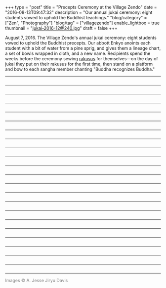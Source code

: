 +++
type = "post"
title = "Precepts Ceremony at the Village Zendo"
date = "2016-08-13T09:47:32"
description = "Our annual jukai ceremony: eight students vowed to uphold the Buddhist teachings."
"blog/category" = ["Zen", "Photography"]
"blog/tag" = ["villagezendo"]
enable_lightbox = true
thumbnail = "jukai-2016-12@240.jpg"
draft = false
+++

<p>August 7, 2016. The Village Zendo's annual jukai ceremony: eight students vowed to uphold the Buddhist precepts. Our abbott Enkyo anoints each student with a bit of water from a pine sprig, and gives them a lineage chart, a set of bowls wrapped in cloth, and a new name. Recipients spend the weeks before the ceremony sewing <a href="https://en.wikipedia.org/wiki/Rakusu">rakusus</a> for themselves&mdash;on the day of jukai they put on their rakusus for the first time, then stand on a platform and bow to each sangha member chanting "Buddha recognizes Buddha."</p>
<hr />
<p><img alt="" src="jukai-2016-01.jpg" /></p>
<hr />
<p><img alt="" src="jukai-2016-02.jpg" /></p>
<hr />
<p><img alt="" src="jukai-2016-03.jpg" /></p>
<hr />
<p><img alt="" src="jukai-2016-04.jpg" /></p>
<hr />
<p><img alt="" src="jukai-2016-05.jpg" /></p>
<hr />
<p><img alt="" src="jukai-2016-06.jpg" /></p>
<hr />
<p><img alt="" src="jukai-2016-07.jpg" /></p>
<hr />
<p><img alt="" src="jukai-2016-08.jpg" /></p>
<hr />
<p><img alt="" src="jukai-2016-09.jpg" /></p>
<hr />
<p><img alt="" src="jukai-2016-10.jpg" /></p>
<hr />
<p><img alt="" src="jukai-2016-11.jpg" /></p>
<hr />
<p><img alt="" src="jukai-2016-12.jpg" /></p>
<hr />
<p><img alt="" src="jukai-2016-13.jpg" /></p>
<hr />
<p><img alt="" src="jukai-2016-14.jpg" /></p>
<hr />
<p><img alt="" src="jukai-2016-15.jpg" /></p>
<hr />
<p><img alt="" src="jukai-2016-16.jpg" /></p>
<hr />
<p><img alt="" src="jukai-2016-17.jpg" /></p>
<hr />
<p><img alt="" src="jukai-2016-18.jpg" /></p>
<hr />
<p><img alt="" src="jukai-2016-19.jpg" /></p>
<hr />
<p><img alt="" src="jukai-2016-20.jpg" /></p>
<hr />
<p><img alt="" src="jukai-2016-21.jpg" /></p>
<hr />
<p><img alt="" src="jukai-2016-22.jpg" /></p>
<hr />
<p><span style="color: gray">Images &copy; A. Jesse Jiryu Davis</span></p>
    